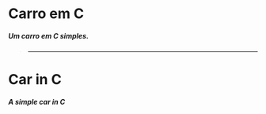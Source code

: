 # Carro em C 
##### Um carro em C simples.
> ------------------------------------
# Car in C
##### A simple car in C
